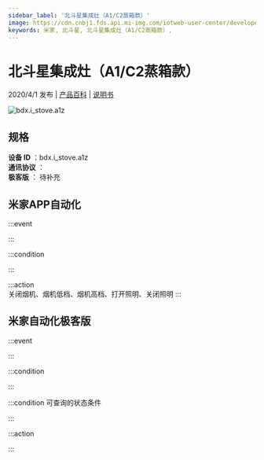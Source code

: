 ```yaml
---
sidebar_label: '北斗星集成灶（A1/C2蒸箱款）'
image: https://cdn.cnbj1.fds.api.mi-img.com/iotweb-user-center/developer_1678870891413PvP5zTTH.png?GalaxyAccessKeyId=AKVGLQWBOVIRQ3XLEW&Expires=9223372036854775807&Signature=mD3HVYVlSH2vFlsluFdKHeO7AwA=
keywords: 米家, 北斗星, 北斗星集成灶（A1/C2蒸箱款）, 
---
```

# 北斗星集成灶（A1/C2蒸箱款）

2020/4/1 发布 | [产品百科](https://home.mi.com/webapp/content/baike/product/index.html?model=bdx.i_stove.a1z/) | [说明书](https://home.mi.com/views/introduction.html?model=bdx.i_stove.a1z&region=cn)

![bdx.i_stove.a1z](https://cdn.cnbj1.fds.api.mi-img.com/iotweb-user-center/developer_1678870891413PvP5zTTH.png?GalaxyAccessKeyId=AKVGLQWBOVIRQ3XLEW&Expires=9223372036854775807&Signature=mD3HVYVlSH2vFlsluFdKHeO7AwA=)

## 规格  
> 
**设备 ID** ：bdx.i_stove.a1z  
**通讯协议** ：  
**极客版**  ： 待补充 


## 米家APP自动化  

:::event  

:::

:::condition  

:::

:::action   
关闭烟机、烟机低档、烟机高档、打开照明、关闭照明
:::

## 米家自动化极客版  

:::event  

:::

:::condition  

:::

:::condition 可查询的状态条件  

:::

:::action  

:::

        
